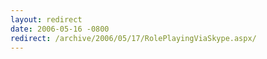 ```yaml
---
layout: redirect
date: 2006-05-16 -0800
redirect: /archive/2006/05/17/RolePlayingViaSkype.aspx/
---
```

